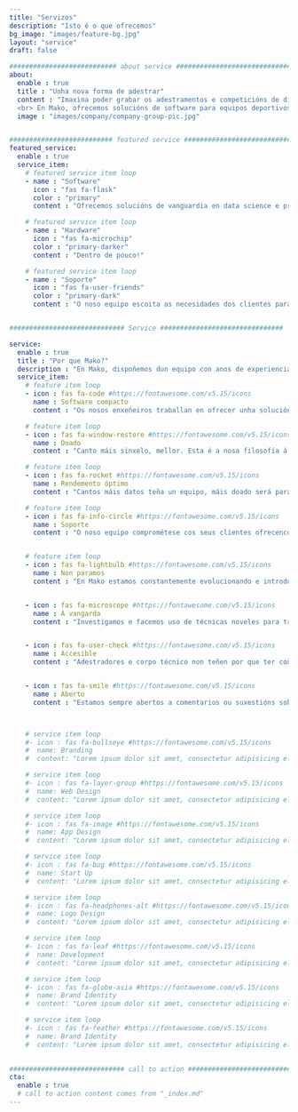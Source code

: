 ```yaml
---
title: "Servizos"
description: "Isto é o que ofrecemos"
bg_image: "images/feature-bg.jpg"
layout: "service"
draft: false

########################### about service #############################
about:
  enable : true
  title : "Unha nova forma de adestrar"
  content : "Imaxina poder grabar os adestramentos e competicións de diferentes deportistas ó mesmo tempo, para analizar máis tarde o seu rendemiento de xeito cuantitativo comparando movemientos, velocidades, frecuencias cardíacas e máis cunha precisión de centésimas de segundo.         
  <br> En Mako, ofrecemos solucións de software para equipos deportivos de alto rendemiento, provéndolles de todo o necesario para o análise do seu deporte ou modalidade. Ademáis, ofrecemos soporte á hora de actualizar nuestros programas en función de sus requisitos, añadindo novas funcións e obtendo así resultados máis completos."
  image : "images/company/company-group-pic.jpg"


########################## featured service ############################
featured_service:
  enable : true
  service_item:
    # featured service item loop
    - name : "Software"
      icon : "fas fa-flask"
      color : "primary"
      content : "Ofrecemos solucións de vanguardia en data science e procesado de sinal"

    # featured service item loop
    - name : "Hardware"
      icon : "fas fa-microchip"
      color : "primary-darker"
      content : "Dentro de pouco!"

    # featured service item loop
    - name : "Soporte"
      icon : "fas fa-user-friends"
      color : "primary-dark"
      content : "O noso equipo escoita as necesidades dos clientes para adaptar as nosas solucións ás necesidades dos deportistas"


############################# Service ###############################

service:
  enable : true
  title : "Por que Mako?"
  description : "En Mako, dispoñemos dun equipo con anos de experiencia tanto en campos da enxeñería de datos como do deporte de alto nivel. É por isto que cremos firmemente na simbiosis entre tecnoloxía e adestramento para alcanzar o rendemento deportivo óptimo"
  service_item:
    # feature item loop
    - icon : fas fa-code #https://fontawesome.com/v5.15/icons
      name : Software compacto
      content : "Os nosos enxeñeiros traballan en ofrecer unha solución compacta con todo o software do que un euipo deportivo poda precisar"

    # feature item loop
    - icon : fas fa-window-restore #https://fontawesome.com/v5.15/icons
      name : Doado
      content : "Canto máis sinxelo, mellor. Esta é a nosa filosofía á hora de desenvolver unhas interfaces de usuario limpas e claras."

    # feature item loop
    - icon : fas fa-rocket #https://fontawesome.com/v5.15/icons
      name : Rendemento óptimo
      content : "Cantos máis datos teña un equipo, máis doado será para eles atopar que deben mellorar e como melloralo"

    # feature item loop
    - icon : fas fa-info-circle #https://fontawesome.com/v5.15/icons
      name : Soporte
      content : "O noso equipo comprométese cos seus clientes ofrecenco soporte técnico e consultorio durante os primeiros meses <br><br> "


    # feature item loop
    - icon : fas fa-lightbulb #https://fontawesome.com/v5.15/icons
      name : Non paramos
      content : "En Mako estamos constantemente evolucionando e introducindo novas ideas e actualizacións nos nosos produtos"


    - icon : fas fa-microscope #https://fontawesome.com/v5.15/icons
      name : Á vangarda
      content : "Investigamos e facemos uso de técnicas noveles para traer as solución máis innovadoras ó mundo do deporte"


    - icon : fas fa-user-check #https://fontawesome.com/v5.15/icons
      name : Accesible
      content : "Adestradores e corpo técnico non teñen por que ter coñecementos previos fora do deporte para interpretar os datos obtidos"


    - icon : fas fa-smile #https://fontawesome.com/v5.15/icons
      name : Aberto
      content : "Estamos sempre abertos a comentarios ou suxestións sobre como mellorar a experiencia de usuario!"



    # service item loop
    #- icon : fas fa-bullseye #https://fontawesome.com/v5.15/icons
    #  name: Branding
    #  content: "Lorem ipsum dolor sit amet, consectetur adipisicing elit, sed do eiusmod tempor incididunt ut"

    # service item loop
    #- icon : fas fa-layer-group #https://fontawesome.com/v5.15/icons
    #  name: Web Design
    #  content: "Lorem ipsum dolor sit amet, consectetur adipisicing elit, sed do eiusmod tempor incididunt ut"

    # service item loop
    #- icon : fas fa-image #https://fontawesome.com/v5.15/icons
    #  name: App Design
    #  content: "Lorem ipsum dolor sit amet, consectetur adipisicing elit, sed do eiusmod tempor incididunt ut"

    # service item loop
    #- icon : fas fa-bug #https://fontawesome.com/v5.15/icons
    #  name: Start Up
    #  content: "Lorem ipsum dolor sit amet, consectetur adipisicing elit, sed do eiusmod tempor incididunt ut"

    # service item loop
    #- icon : fas fa-headphones-alt #https://fontawesome.com/v5.15/icons
    #  name: Logo Design
    #  content: "Lorem ipsum dolor sit amet, consectetur adipisicing elit, sed do eiusmod tempor incididunt ut"

    # service item loop
    #- icon : fas fa-leaf #https://fontawesome.com/v5.15/icons
    #  name: Development
    #  content: "Lorem ipsum dolor sit amet, consectetur adipisicing elit, sed do eiusmod tempor incididunt ut"

    # service item loop
    #- icon : fas fa-globe-asia #https://fontawesome.com/v5.15/icons
    #  name: Brand Identity
    #  content: "Lorem ipsum dolor sit amet, consectetur adipisicing elit, sed do eiusmod tempor incididunt ut"

    # service item loop
    #- icon : fas fa-feather #https://fontawesome.com/v5.15/icons
    #  name: Brand Identity
    #  content: "Lorem ipsum dolor sit amet, consectetur adipisicing elit, sed do eiusmod tempor incididunt ut"
  

############################# call to action #################################
cta:
  enable : true
  # call to action content comes from "_index.md"
---
```

